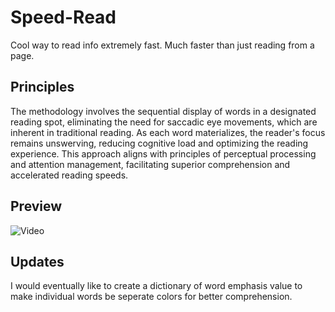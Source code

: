# Speed-Read
Cool way to read info extremely fast. Much faster than just reading from a page.
## Principles
The methodology involves the sequential display of words in a designated reading spot, eliminating the need for saccadic eye movements, which are inherent in traditional reading. As each word materializes, the reader's focus remains unswerving, reducing cognitive load and optimizing the reading experience. This approach aligns with principles of perceptual processing and attention management, facilitating superior comprehension and accelerated reading speeds.

## Preview
![Video](https://github.com/Winphillips/Speed-Read/assets/98627220/b0dad914-e203-4452-bff6-ca38e69acd6a)

## Updates
I would eventually like to create a dictionary of word emphasis value to make individual words be seperate colors for better comprehension.
